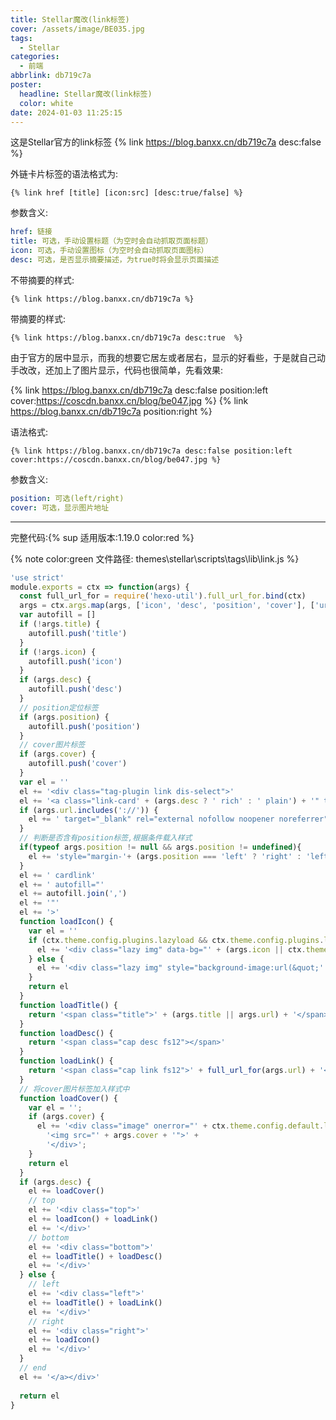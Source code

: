 ```yaml
---
title: Stellar魔改(link标签)
cover: /assets/image/BE035.jpg
tags:
  - Stellar
categories:
  - 前端
abbrlink: db719c7a
poster:
  headline: Stellar魔改(link标签)
  color: white
date: 2024-01-03 11:25:15
---
```


这是Stellar官方的link标签
{% link https://blog.banxx.cn/db719c7a desc:false  %}

外链卡片标签的语法格式为:
```
{% link href [title] [icon:src] [desc:true/false] %}
```

参数含义:
```yml
href: 链接  
title: 可选，手动设置标题（为空时会自动抓取页面标题）  
icon: 可选，手动设置图标（为空时会自动抓取页面图标）  
desc: 可选，是否显示摘要描述，为true时将会显示页面描述

```

不带摘要的样式:
```
{% link https://blog.banxx.cn/db719c7a %}
```
带摘要的样式:
```
{% link https://blog.banxx.cn/db719c7a desc:true  %}
```

由于官方的居中显示，而我的想要它居左或者居右，显示的好看些，于是就自己动手改改，还加上了图片显示，代码也很简单，先看效果:

{% link https://blog.banxx.cn/db719c7a desc:false position:left cover:https://coscdn.banxx.cn/blog/be047.jpg %}
{% link https://blog.banxx.cn/db719c7a position:right %}

语法格式:
```
{% link https://blog.banxx.cn/db719c7a desc:false position:left cover:https://coscdn.banxx.cn/blog/be047.jpg %}
```

参数含义:
```yml
position: 可选(left/right)  
cover: 可选，显示图片地址
```

---
完整代码:{% sup 适用版本:1.19.0 color:red %}

{% note color:green 文件路径: themes\stellar\scripts\tags\lib\link.js %}

```js
'use strict'
module.exports = ctx => function(args) {
  const full_url_for = require('hexo-util').full_url_for.bind(ctx)
  args = ctx.args.map(args, ['icon', 'desc', 'position', 'cover'], ['url', 'title'])
  var autofill = []
  if (!args.title) {
    autofill.push('title')
  }
  if (!args.icon) {
    autofill.push('icon')
  }
  if (args.desc) {
    autofill.push('desc')
  }
  // position定位标签
  if (args.position) {
    autofill.push('position')
  }
  // cover图片标签
  if (args.cover) {
    autofill.push('cover')
  }
  var el = ''
  el += '<div class="tag-plugin link dis-select">'
  el += '<a class="link-card' + (args.desc ? ' rich' : ' plain') + '" title="' + (args.title || '') + '" href="' + args.url + '"'
  if (args.url.includes('://')) {
    el += ' target="_blank" rel="external nofollow noopener noreferrer"'
  }
  // 判断是否含有position标签,根据条件载入样式
  if(typeof args.position != null && args.position != undefined){
    el += 'style="margin-'+ (args.position === 'left' ? 'right' : 'left') + ': auto"'
  }
  el += ' cardlink'
  el += ' autofill="'
  el += autofill.join(',')
  el += '"'
  el += '>'
  function loadIcon() {
    var el = ''
    if (ctx.theme.config.plugins.lazyload && ctx.theme.config.plugins.lazyload.enable) {
      el += '<div class="lazy img" data-bg="' + (args.icon || ctx.theme.config.default.link) + '"></div>'
    } else {
      el += '<div class="lazy img" style="background-image:url(&quot;' + (args.icon || ctx.theme.config.default.link) + '&quot;)"></div>'
    }
    return el
  }
  function loadTitle() {
    return '<span class="title">' + (args.title || args.url) + '</span>'
  }
  function loadDesc() {
    return '<span class="cap desc fs12"></span>'
  }
  function loadLink() {
    return '<span class="cap link fs12">' + full_url_for(args.url) + '</span>'
  }
  // 将cover图片标签加入样式中
  function loadCover() {
    var el = '';
    if (args.cover) {
      el += '<div class="image" onerror="' + ctx.theme.config.default.link + '" style="width: 100%; float: left; margin-right: 10px;">' +
		'<img src="' + args.cover + '">' +
		'</div>';
    }
    return el
  }
  if (args.desc) {
    el += loadCover()
    // top
    el += '<div class="top">'
    el += loadIcon() + loadLink()
    el += '</div>'
    // bottom
    el += '<div class="bottom">'
    el += loadTitle() + loadDesc()
    el += '</div>'
  } else {
    // left
    el += '<div class="left">'
    el += loadTitle() + loadLink()
    el += '</div>'
    // right
    el += '<div class="right">'
    el += loadIcon()
    el += '</div>'
  }
  // end
  el += '</a></div>'
  
  return el
}
```